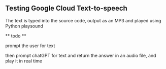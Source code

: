 ## Testing Google Cloud Text-to-speech

The text is typed into the source code, output as an MP3 and played using Python playsound

** todo **

prompt the user for text

then prompt chatGPT for text and return the answer in an audio file, and play it in real time
